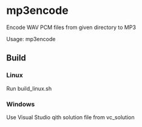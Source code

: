 # mp3encode

Encode WAV PCM files from given directory to MP3

Usage:
 mp3encode <path>

## Build
### Linux
Run build_linux.sh

### Windows
Use Visual Studio qith solution file from vc_solution
